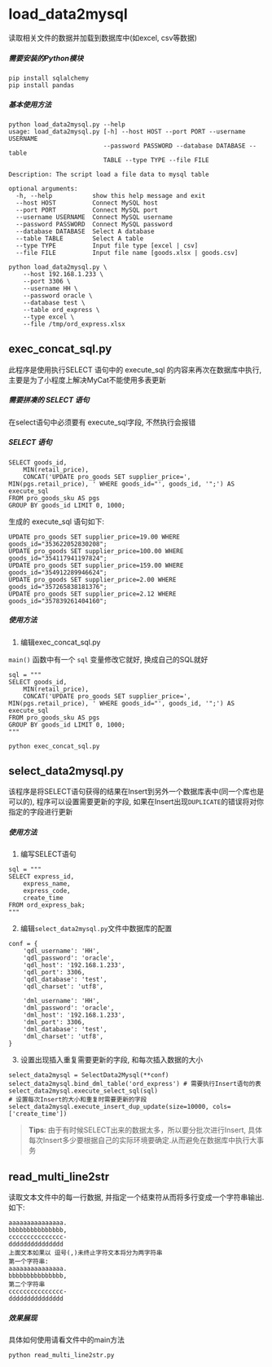 # load_data2mysql
读取相关文件的数据并加载到数据库中(如excel, csv等数据)

##### 需要安装的Python模块
```
pip install sqlalchemy
pip install pandas
```

##### 基本使用方法
```
python load_data2mysql.py --help
usage: load_data2mysql.py [-h] --host HOST --port PORT --username USERNAME
                          --password PASSWORD --database DATABASE --table
                          TABLE --type TYPE --file FILE

Description: The script load a file data to mysql table

optional arguments:
  -h, --help           show this help message and exit
  --host HOST          Connect MySQL host
  --port PORT          Connect MySQL port
  --username USERNAME  Connect MySQL username
  --password PASSWORD  Connect MySQL password
  --database DATABASE  Select A database
  --table TABLE        Select A table
  --type TYPE          Input file type [excel | csv]
  --file FILE          Input file name [goods.xlsx | goods.csv]

python load_data2mysql.py \
    --host 192.168.1.233 \
    --port 3306 \
    --username HH \
    --password oracle \
    --database test \
    --table ord_express \
    --type excel \
    --file /tmp/ord_express.xlsx
```

## exec_concat_sql.py
此程序是使用执行SELECT 语句中的 execute_sql 的内容来再次在数据库中执行, 主要是为了小程度上解决MyCat不能使用多表更新

##### 需要拼凑的 SELECT 语句
在select语句中必须要有 execute_sql字段, 不然执行会报错

##### SELECT 语句

```
SELECT goods_id,
    MIN(retail_price),
    CONCAT('UPDATE pro_goods SET supplier_price=', MIN(pgs.retail_price), ' WHERE goods_id="', goods_id, '";') AS execute_sql
FROM pro_goods_sku AS pgs
GROUP BY goods_id LIMIT 0, 1000;
```
生成的 execute_sql 语句如下:
```
UPDATE pro_goods SET supplier_price=19.00 WHERE goods_id="353622052830208";
UPDATE pro_goods SET supplier_price=100.00 WHERE goods_id="354117941197824";
UPDATE pro_goods SET supplier_price=159.00 WHERE goods_id="354912289946624";
UPDATE pro_goods SET supplier_price=2.00 WHERE goods_id="357265838181376";
UPDATE pro_goods SET supplier_price=2.12 WHERE goods_id="357839261404160";
```

##### 使用方法
1. 编辑exec_concat_sql.py

`main()` 函数中有一个 `sql` 变量修改它就好, 换成自己的SQL就好
```
sql = """
SELECT goods_id,
    MIN(retail_price),
    CONCAT('UPDATE pro_goods SET supplier_price=', MIN(pgs.retail_price), ' WHERE goods_id="', goods_id, '";') AS execute_sql
FROM pro_goods_sku AS pgs
GROUP BY goods_id LIMIT 0, 1000;
"""

python exec_concat_sql.py
```

## select_data2mysql.py
该程序是将SELECT语句获得的结果在Insert到另外一个数据库表中(同一个库也是可以的),
程序可以设置需要更新的字段, 如果在Insert出现`DUPLICATE`的错误将对你指定的字段进行更新

#####  使用方法
1. 编写SELECT语句
```
sql = """
SELECT express_id,
    express_name,
    express_code,
    create_time
FROM ord_express_bak;
"""
```

2. 编辑`select_data2mysql.py`文件中数据库的配置

```
conf = {
    'qdl_username': 'HH',
    'qdl_password': 'oracle',
    'qdl_host': '192.168.1.233',
    'qdl_port': 3306,
    'qdl_database': 'test',
    'qdl_charset': 'utf8',

    'dml_username': 'HH',
    'dml_password': 'oracle',
    'dml_host': '192.168.1.233',
    'dml_port': 3306,
    'dml_database': 'test',
    'dml_charset': 'utf8',
}
```

3. 设置出现插入重复需要更新的字段, 和每次插入数据的大小

```
select_data2mysql = SelectData2Mysql(**conf)
select_data2mysql.bind_dml_table('ord_express') # 需要执行Insert语句的表
select_data2mysql.execute_select_sql(sql)
# 设置每次Insert的大小和重复时需要更新的字段
select_data2mysql.execute_insert_dup_update(size=10000, cols=['create_time'])
```

> **Tips**: 由于有时候SELECT出来的数据太多，所以要分批次进行Insert, 具体每次Insert多少要根据自己的实际环境要确定.从而避免在数据库中执行大事务

## read_multi_line2str
读取文本文件中的每一行数据, 并指定一个结束符从而将多行变成一个字符串输出. 如下:
```
aaaaaaaaaaaaaaa.
bbbbbbbbbbbbbbb,
ccccccccccccccc-
ddddddddddddddd
上面文本如果以 逗号(,)未终止字符文本将分为两字符串
第一个字符串:
aaaaaaaaaaaaaaa.
bbbbbbbbbbbbbbb,
第二个字符串
ccccccccccccccc-
ddddddddddddddd
```

##### 效果展现
具体如何使用请看文件中的main方法
```
python read_multi_line2str.py
```
